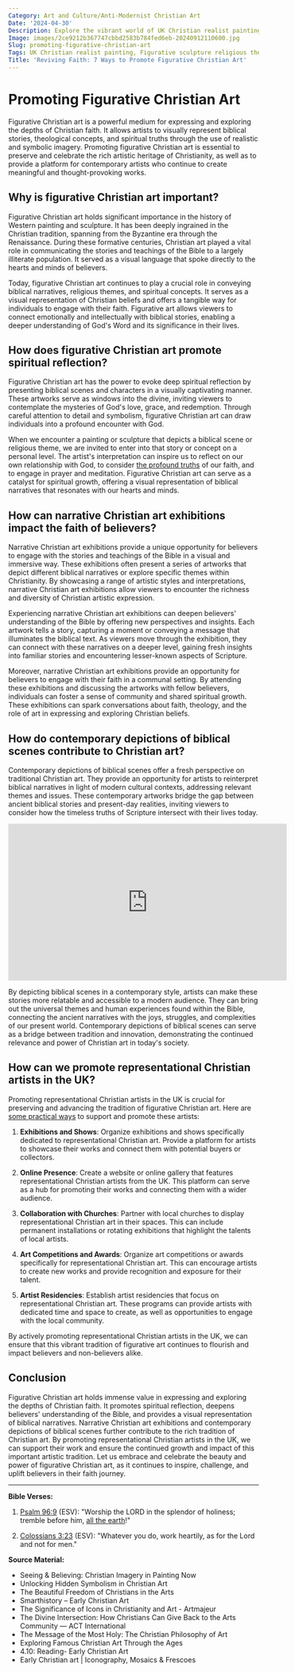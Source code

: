 ```yaml
---
Category: Art and Culture/Anti-Modernist Christian Art
Date: '2024-04-30'
Description: Explore the vibrant world of UK Christian realist painting, figurative sculpture with religious themes, and contemporary depictions of Biblical scenes in this article promoting representational Christian artists and narrative art exhibitions.
Image: images/2ce9212b367747cbbd2583b784fed6eb-20240912110600.jpg
Slug: promoting-figurative-christian-art
Tags: UK Christian realist painting, Figurative sculpture religious themes, Narrative Christian art exhibitions, Biblical scene contemporary depictions, Promoting representational Christian artists
Title: 'Reviving Faith: 7 Ways to Promote Figurative Christian Art'
---
```


# Promoting Figurative Christian Art

Figurative Christian art is a powerful medium for expressing and exploring the depths of Christian faith. It allows artists to visually represent biblical stories, theological concepts, and spiritual truths through the use of realistic and symbolic imagery. Promoting figurative Christian art is essential to preserve and celebrate the rich artistic heritage of Christianity, as well as to provide a platform for contemporary artists who continue to create meaningful and thought-provoking works.

## Why is figurative Christian art important?

Figurative Christian art holds significant importance in the history of Western painting and sculpture. It has been deeply ingrained in the Christian tradition, spanning from the Byzantine era through the Renaissance. During these formative centuries, Christian art played a vital role in communicating the stories and teachings of the Bible to a largely illiterate population. It served as a visual language that spoke directly to the hearts and minds of believers.

Today, figurative Christian art continues to play a crucial role in conveying biblical narratives, religious themes, and spiritual concepts. It serves as a visual representation of Christian beliefs and offers a tangible way for individuals to engage with their faith. Figurative art allows viewers to connect emotionally and intellectually with biblical stories, enabling a deeper understanding of God's Word and its significance in their lives.

## How does figurative Christian art promote spiritual reflection?

Figurative Christian art has the power to evoke deep spiritual reflection by presenting biblical scenes and characters in a visually captivating manner. These artworks serve as windows into the divine, inviting viewers to contemplate the mysteries of God's love, grace, and redemption. Through careful attention to detail and symbolism, figurative Christian art can draw individuals into a profound encounter with God.

When we encounter a painting or sculpture that depicts a biblical scene or religious theme, we are invited to enter into that story or concept on a personal level. The artist's interpretation can inspire us to reflect on our own relationship with God, to consider [the profound truths](/ultimate-bible-study-guides-by-book-enhance-your-understanding-and-faith) of our faith, and to engage in prayer and meditation. Figurative Christian art can serve as a catalyst for spiritual growth, offering a visual representation of biblical narratives that resonates with our hearts and minds.

## How can narrative Christian art exhibitions impact the faith of believers?

Narrative Christian art exhibitions provide a unique opportunity for believers to engage with the stories and teachings of the Bible in a visual and immersive way. These exhibitions often present a series of artworks that depict different biblical narratives or explore specific themes within Christianity. By showcasing a range of artistic styles and interpretations, narrative Christian art exhibitions allow viewers to encounter the richness and diversity of Christian artistic expression.

Experiencing narrative Christian art exhibitions can deepen believers' understanding of the Bible by offering new perspectives and insights. Each artwork tells a story, capturing a moment or conveying a message that illuminates the biblical text. As viewers move through the exhibition, they can connect with these narratives on a deeper level, gaining fresh insights into familiar stories and encountering lesser-known aspects of Scripture.

Moreover, narrative Christian art exhibitions provide an opportunity for believers to engage with their faith in a communal setting. By attending these exhibitions and discussing the artworks with fellow believers, individuals can foster a sense of community and shared spiritual growth. These exhibitions can spark conversations about faith, theology, and the role of art in expressing and exploring Christian beliefs.

## How do contemporary depictions of biblical scenes contribute to Christian art?

Contemporary depictions of biblical scenes offer a fresh perspective on traditional Christian art. They provide an opportunity for artists to reinterpret biblical narratives in light of modern cultural contexts, addressing relevant themes and issues. These contemporary artworks bridge the gap between ancient biblical stories and present-day realities, inviting viewers to consider how the timeless truths of Scripture intersect with their lives today.


<iframe width="560" height="315" src="https://www.youtube.com/embed/XKg7YILYBkc" frameborder="0" allow="autoplay; encrypted-media" allowfullscreen></iframe>


By depicting biblical scenes in a contemporary style, artists can make these stories more relatable and accessible to a modern audience. They can bring out the universal themes and human experiences found within the Bible, connecting the ancient narratives with the joys, struggles, and complexities of our present world. Contemporary depictions of biblical scenes can serve as a bridge between tradition and innovation, demonstrating the continued relevance and power of Christian art in today's society.

## How can we promote representational Christian artists in the UK?

Promoting representational Christian artists in the UK is crucial for preserving and advancing the tradition of figurative Christian art. Here are [some practical ways](/modesty-and-dress) to support and promote these artists:

1. **Exhibitions and Shows**: Organize exhibitions and shows specifically dedicated to representational Christian art. Provide a platform for artists to showcase their works and connect them with potential buyers or collectors.

2. **Online Presence**: Create a website or online gallery that features representational Christian artists from the UK. This platform can serve as a hub for promoting their works and connecting them with a wider audience.

3. **Collaboration with Churches**: Partner with local churches to display representational Christian art in their spaces. This can include permanent installations or rotating exhibitions that highlight the talents of local artists.

4. **Art Competitions and Awards**: Organize art competitions or awards specifically for representational Christian art. This can encourage artists to create new works and provide recognition and exposure for their talent.

5. **Artist Residencies**: Establish artist residencies that focus on representational Christian art. These programs can provide artists with dedicated time and space to create, as well as opportunities to engage with the local community.

By actively promoting representational Christian artists in the UK, we can ensure that this vibrant tradition of figurative art continues to flourish and impact believers and non-believers alike.

## Conclusion

Figurative Christian art holds immense value in expressing and exploring the depths of Christian faith. It promotes spiritual reflection, deepens believers' understanding of the Bible, and provides a visual representation of biblical narratives. Narrative Christian art exhibitions and contemporary depictions of biblical scenes further contribute to the rich tradition of Christian art. By promoting representational Christian artists in the UK, we can support their work and ensure the continued growth and impact of this important artistic tradition. Let us embrace and celebrate the beauty and power of figurative Christian art, as it continues to inspire, challenge, and uplift believers in their faith journey.

---

**Bible Verses:**

1. [Psalm 96:9](https://www.bibleref.com/Psalm/96/Psalm-96-9.html) (ESV): "Worship the LORD in the splendor of holiness; tremble before him, [all the earth](/christian-arts-and-media-dominance)!"

2. [Colossians 3:23](https://www.bibleref.com/Colossians/3/Colossians-3-23.html) (ESV): "Whatever you do, work heartily, as for the Lord and not for men."

**Source Material:**

- Seeing & Believing: Christian Imagery in Painting Now
- Unlocking Hidden Symbolism in Christian Art
- The Beautiful Freedom of Christians in the Arts
- Smarthistory – Early Christian Art
- The Significance of Icons in Christianity and Art - Artmajeur
- The Divine Intersection: How Christians Can Give Back to the Arts Community — ACT International
- The Message of the Most Holy: The Christian Philosophy of Art
- Exploring Famous Christian Art Through the Ages
- 4.10: Reading- Early Christian Art
- Early Christian art | Iconography, Mosaics & Frescoes